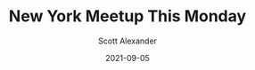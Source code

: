 ---
layout: podcast
title: "New York Meetup This Monday"
author: Scott Alexander
description: https://astralcodexten.substack.com/p/new-york-meetup-this-monday
date: 2021-09-05
length: 218223
duration: 54
guid: new-york-meetup-this-monday
---